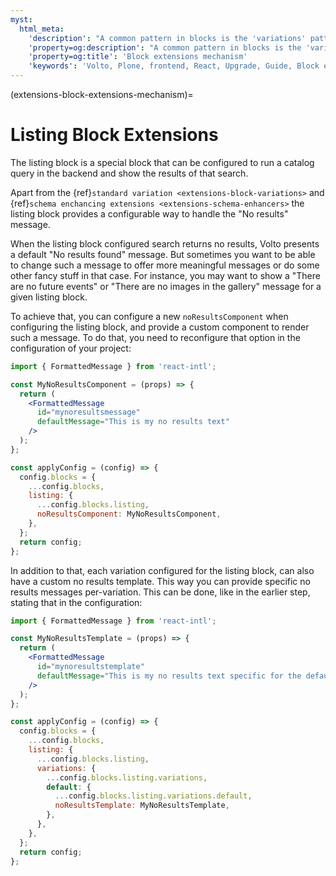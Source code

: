 ```yaml
---
myst:
  html_meta:
    'description': "A common pattern in blocks is the 'variations' pattern - a slightly different versions of a block that can be toggled on demand by the editors."
    'property=og:description': "A common pattern in blocks is the 'variations' pattern - a slightly different versions of a block that can be toggled on demand by the editors."
    'property=og:title': 'Block extensions mechanism'
    'keywords': 'Volto, Plone, frontend, React, Upgrade, Guide, Block extensions, variations, schema enhancers'
---
```


(extensions-block-extensions-mechanism)=

# Listing Block Extensions

The listing block is a special block that can be configured to run a catalog query in the backend and show the results of that search.

Apart from the {ref}`standard variation <extensions-block-variations>` and {ref}`schema enchancing extensions <extensions-schema-enhancers>` the listing block provides a configurable way to handle the "No results" message.

When the listing block configured search returns no results, Volto presents a default "No results found" message. But sometimes you want to be able to change such a message to offer more meaningful messages or do some other fancy stuff in that case. For instance, you may want to show a "There are no future events" or "There are no images in the gallery" message for a given listing block.

To achieve that, you can configure a new `noResultsComponent` when configuring the listing block, and provide a custom component to render such a message. To do that, you need to reconfigure that option in the configuration of your project:

```jsx
import { FormattedMessage } from 'react-intl';

const MyNoResultsComponent = (props) => {
  return (
    <FormattedMessage
      id="mynoresultsmessage"
      defaultMessage="This is my no results text"
    />
  );
};

const applyConfig = (config) => {
  config.blocks = {
    ...config.blocks,
    listing: {
      ...config.blocks.listing,
      noResultsComponent: MyNoResultsComponent,
    },
  };
  return config;
};
```

In addition to that, each variation configured for the listing block, can also have a custom no results template. This way you can provide specific no results messages per-variation. This can be done, like in the earlier step, stating that in the configuration:

```jsx
import { FormattedMessage } from 'react-intl';

const MyNoResultsTemplate = (props) => {
  return (
    <FormattedMessage
      id="mynoresultstemplate"
      defaultMessage="This is my no results text specific for the default variation "
    />
  );
};

const applyConfig = (config) => {
  config.blocks = {
    ...config.blocks,
    listing: {
      ...config.blocks.listing,
      variations: {
        ...config.blocks.listing.variations,
        default: {
          ...config.blocks.listing.variations.default,
          noResultsTemplate: MyNoResultsTemplate,
        },
      },
    },
  };
  return config;
};
```

